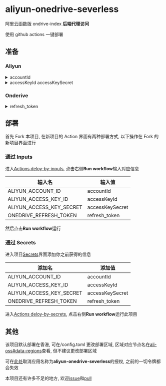 <!--
 * @Date: 2020-10-04 17:24:47
 * @LastEditors: lisonge
 * @Author: lisonge
 * @LastEditTime: 2020-10-06 17:19:34
-->

# aliyun-onedrive-severless

阿里云函数版 ondrive-index **后端代理访问**

使用 github actions 一键部署

## 准备

### Aliyun

<details>

<summary>accountId</summary>

在[账号管理-安全设置](https://account.console.aliyun.com/#/secure) 账号 ID 在头像右侧第二行文字

</details>

<details>

<summary>accessKeyId accessKeySecret</summary>

方式 1: 在[RAM 访问控制 - AccessKey 管理](https://ram.console.aliyun.com/manage/ak) 创建 AccessKey

方式 2: 在[RAM 访问控制 - 用户](https://ram.console.aliyun.com/users/new) 创建子用户, 随意填写登录名及显示名，勾选编程访问，点击创建, 添加权限[AliyunFCFullAccess, AliyunOSSFullAccess]

</details>

### Onderive

<details>
<summary>refresh_token</summary>

在[graph-auth-pages](https://dev.songe.li/aliyun-onedrive-severless/graph-auth-pages/index.html)获取授权令牌

</details>

## 部署

首先 Fork 本项目, 在新项目的 Action 界面有两种部署方式, 以下操作在 Fork 的新项目界面进行

### 通过 Inputs

进入[Actions deloy-by-inputs](./actions?query=workflow%3Adeloy-by-inputs), 点击右侧**Run workflow**输入对应信息

| 输入名                   | 输入值          |
| ------------------------ | --------------- |
| ALIYUN_ACCOUNT_ID        | accountId       |
| ALIYUN_ACCESS_KEY_ID     | accessKeyId     |
| ALIYUN_ACCESS_KEY_SECRET | accessKeySecret |
| ONEDRIVE_REFRESH_TOKEN   | refresh_token   |

然后点击**Run workflow**运行

### 通过 Secrets

进入项目[Secrets](./settings/secrets/new)界面添加你之前获得的信息

| 添加名                   | 添加值          |
| ------------------------ | --------------- |
| ALIYUN_ACCOUNT_ID        | accountId       |
| ALIYUN_ACCESS_KEY_ID     | accessKeyId     |
| ALIYUN_ACCESS_KEY_SECRET | accessKeySecret |
| ONEDRIVE_REFRESH_TOKEN   | refresh_token   |

进入[Actions deloy-by-secrets](./actions?query=workflow%3Adeloy-by-secrets), 点击右侧**Run workflow**运行此项目

## 其他

该项目默认部署在香港, 可在/config.toml 更改部署区域, 区域对应节点名在[ali-oss#data-regions](https://github.com/ali-sdk/ali-oss#data-regions)查看, 但不建议更改部署区域

可在[此处](https://account.live.com/consent/Manage)取消应用名称为**aliyun-onedrive-severless**的授权, 之前的一切令牌都会失效

本项目还有许多不足的地方, 欢迎[issue](./issues)和[pull](./pulls)
